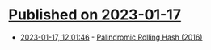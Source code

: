 # [Published on 2023-01-17](index.md)

* [2023-01-17, 12:01:46](https://news.ycombinator.com/item?id=34411500) - [Palindromic Rolling Hash (2016)](http://aleclownes.com/2016/10/03/palindromic-rolling-hash.html)
